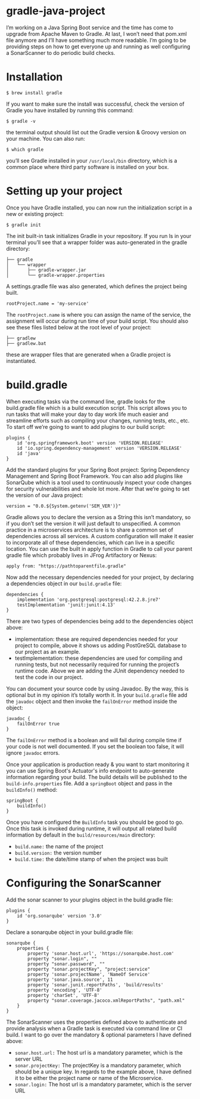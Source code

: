 # gradle-java-project

I’m working on a Java Spring Boot service and the time has come to upgrade from Apache Maven to Gradle. At last, 
I won’t need that pom.xml file anymore and I’ll have something much more readable. I’m going to be providing steps on how 
to get everyone up and running as well configuring a SonarScanner to do periodic build checks.

# Installation

```
$ brew install gradle
```
If you want to make sure the install was successful, check the version of Gradle you have installed by running this command:
```
$ gradle -v
```
the terminal output should list out the Gradle version & Groovy version on your machine. You can also run:
```
$ which gradle
```
you’ll see Gradle installed in your `/usr/local/bin` directory, which is a common place where third party software is installed on your box.

# Setting up your project
Once you have Gradle installed, you can now run the initialization script in a new or existing project:
```
$ gradle init
```
The init built-in task initializes Gradle in your repository. If you run ls in your terminal you’ll see that a wrapper folder was auto-generated in the gradle directory:
```
├── gradle 
│   └── wrapper
│       ├── gradle-wrapper.jar
│       └── gradle-wrapper.properties
```
A settings.gradle file was also generated, which defines the project being built.
```
rootProject.name = 'my-service'
```
The `rootProject.name` is where you can assign the name of the service, the assignment will occur during run time of your build script. You should also see these files listed below at the root level of your project:
```
├── gradlew 
├── gradlew.bat
```
these are wrapper files that are generated when a Gradle project is instantiated.
# build.gradle
When executing tasks via the command line, gradle looks for the build.gradle file which is a build execution script. This script allows you to run tasks that will make your day to day work life much easier and streamline efforts such as compiling your changes, running tests, etc., etc. To start off we’re going to want to add plugins to our build script:
```
plugins {
    id 'org.springframework.boot' version 'VERSION.RELEASE'
    id 'io.spring.dependency-management' version 'VERSION.RELEASE'
    id 'java'
}
```
Add the standard plugins for your Spring Boot project: Spring Dependency Management and Spring Boot Framework. You can also add plugins like SonarQube which is a tool used to continuously inspect your code changes for security vulnerabilities and whole lot more. After that we’re going to set the version of our Java project:
```
version = "0.0.${System.getenv('SEM_VER')}"
```
Gradle allows you to declare the version as a String this isn’t mandatory, so if you don’t set the version it will just default to unspecified. A common practice in a microservices architecture is to share a common set of dependencies across all services. A custom configuration will make it easier to incorporate all of these dependencies, which can live in a specific location. You can use the built in apply function in Gradle to call your parent gradle file which probably lives in JFrog Artifactory or Nexus:
```
apply from: "https://pathtoparentfile.gradle"
```
Now add the necessary dependencies needed for your project, by declaring a dependencies object in our `build.gradle` file:
```
dependencies {
    implementation 'org.postgresql:postgresql:42.2.8.jre7'
    testImplementation 'junit:junit:4.13'
}
```
There are two types of dependencies being add to the dependencies object above:
- implementation: these are required dependencies needed for your project to compile, above it shows us adding PostGreSQL database to our project as an example.
- testImplementation: these dependencies are used for compiling and running tests, but not necessarily required for running the project’s runtime code. Above we are adding the JUnit dependency needed to test the code in our project.

You can document your source code by using Javadoc. By the way, this is optional but in my opinion it’s totally worth it. In your `build.gradle` file add the `javadoc` object and then invoke the `failOnError` method inside the object:
```
javadoc {
    failOnError true
}
```
The `failOnError` method is a boolean and will fail during compile time if your code is not well documented. If you set the boolean too false, it will ignore `javadoc` errors.

Once your application is production ready & you want to start monitoring it you can use Spring Boot's Actuator's info endpoint to auto-generate information regarding your build. The build details will be published to the `build-info.properties` file. Add a `springBoot` object and pass in the `buildInfo()` method:
```
springBoot {
    buildInfo()
}
```
Once you have configured the `BuildInfo` task you should be good to go. Once this task is invoked during runtime, it will output all related build information by default in the `build/resources/main` directory:
- `build.name:`  the name of the project
- `build.version:`  the version number
- `build.time:`  the date/time stamp of when the project was built
# Configuring the SonarScanner
Add the sonar scanner to your plugins object in the build.gradle file:
```
plugins {
    id 'org.sonarqube' version '3.0'
}
```
Declare a sonarqube object in your build.gradle file:
```
sonarqube {
    properties {
        property 'sonar.host.url', 'https://sonarqube.host.com'
        property "sonar.login", ""
        property "sonar.password", ""
        property "sonar.projectKey", "project:service"
        property 'sonar.projectName', 'NameOf Service'
        property 'sonar.java.source', 11
        property 'sonar.junit.reportPaths', 'build/results'
        property 'encoding', 'UTF-8'
        property 'charSet', 'UTF-8'
        property "sonar.coverage.jacoco.xmlReportPaths", "path.xml"
    }
}
```
The SonarScanner uses the properties defined above to authenticate and provide analysis when a Gradle task is executed via command line or CI build. I want to go over the mandatory & optional parameters I have defined above:
- `sonar.host.url:` The host url is a mandatory parameter, which is the server URL
- `sonar.projectKey:` The projectKey is a mandatory parameter, which should be a unique key. In regards to the example above, I have defined it to be either the project name or name of the Microservice.
- `sonar.login:` The host url is a mandatory parameter, which is the server URL

